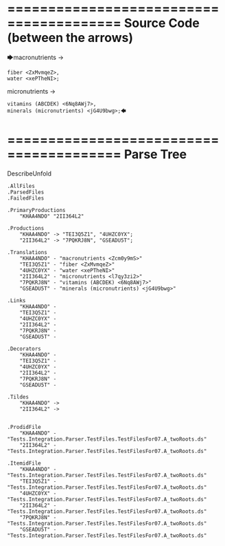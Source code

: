 ========================================
Source Code (between the arrows)
========================================

🡆macronutrients <Zcm0y9mS> ->

    fiber <ZxMvmqeZ>,
    water <xePTheNI>;

micronutrients <l7qy3zi2>->

    vitamins (ABCDEK) <6Nq8AWj7>,
    minerals (micronutrients) <jG4U9bwg>;🡄

========================================
Parse Tree
========================================
DescribeUnfold

    .AllFiles
    .ParsedFiles
    .FailedFiles

    .PrimaryProductions
        "KHAA4NDO" "2II364L2" 

    .Productions
        "KHAA4NDO" -> "TEI3Q5Z1", "4UHZC0YX";
        "2II364L2" -> "7PQKRJ8N", "GSEADU5T";

    .Translations
        "KHAA4NDO" - "macronutrients <Zcm0y9mS>"
        "TEI3Q5Z1" - "fiber <ZxMvmqeZ>"
        "4UHZC0YX" - "water <xePTheNI>"
        "2II364L2" - "micronutrients <l7qy3zi2>"
        "7PQKRJ8N" - "vitamins (ABCDEK) <6Nq8AWj7>"
        "GSEADU5T" - "minerals (micronutrients) <jG4U9bwg>"

    .Links
        "KHAA4NDO" - 
        "TEI3Q5Z1" - 
        "4UHZC0YX" - 
        "2II364L2" - 
        "7PQKRJ8N" - 
        "GSEADU5T" - 

    .Decorators
        "KHAA4NDO" - 
        "TEI3Q5Z1" - 
        "4UHZC0YX" - 
        "2II364L2" - 
        "7PQKRJ8N" - 
        "GSEADU5T" - 

    .Tildes
        "KHAA4NDO" -> 
        "2II364L2" -> 


    .ProdidFile
        "KHAA4NDO" - "Tests.Integration.Parser.TestFiles.TestFilesFor07.A_twoRoots.ds"
        "2II364L2" - "Tests.Integration.Parser.TestFiles.TestFilesFor07.A_twoRoots.ds"

    .ItemidFile
        "KHAA4NDO" - "Tests.Integration.Parser.TestFiles.TestFilesFor07.A_twoRoots.ds"
        "TEI3Q5Z1" - "Tests.Integration.Parser.TestFiles.TestFilesFor07.A_twoRoots.ds"
        "4UHZC0YX" - "Tests.Integration.Parser.TestFiles.TestFilesFor07.A_twoRoots.ds"
        "2II364L2" - "Tests.Integration.Parser.TestFiles.TestFilesFor07.A_twoRoots.ds"
        "7PQKRJ8N" - "Tests.Integration.Parser.TestFiles.TestFilesFor07.A_twoRoots.ds"
        "GSEADU5T" - "Tests.Integration.Parser.TestFiles.TestFilesFor07.A_twoRoots.ds"

